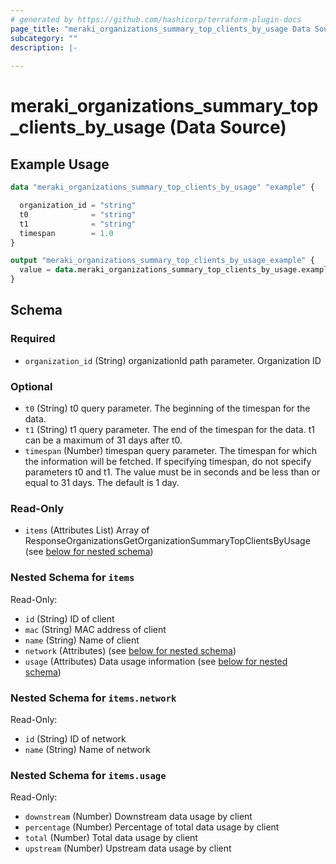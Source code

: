 ```yaml
---
# generated by https://github.com/hashicorp/terraform-plugin-docs
page_title: "meraki_organizations_summary_top_clients_by_usage Data Source - terraform-provider-meraki"
subcategory: ""
description: |-
  
---
```


# meraki_organizations_summary_top_clients_by_usage (Data Source)



## Example Usage

```terraform
data "meraki_organizations_summary_top_clients_by_usage" "example" {

  organization_id = "string"
  t0              = "string"
  t1              = "string"
  timespan        = 1.0
}

output "meraki_organizations_summary_top_clients_by_usage_example" {
  value = data.meraki_organizations_summary_top_clients_by_usage.example.items
}
```

<!-- schema generated by tfplugindocs -->
## Schema

### Required

- `organization_id` (String) organizationId path parameter. Organization ID

### Optional

- `t0` (String) t0 query parameter. The beginning of the timespan for the data.
- `t1` (String) t1 query parameter. The end of the timespan for the data. t1 can be a maximum of 31 days after t0.
- `timespan` (Number) timespan query parameter. The timespan for which the information will be fetched. If specifying timespan, do not specify parameters t0 and t1. The value must be in seconds and be less than or equal to 31 days. The default is 1 day.

### Read-Only

- `items` (Attributes List) Array of ResponseOrganizationsGetOrganizationSummaryTopClientsByUsage (see [below for nested schema](#nestedatt--items))

<a id="nestedatt--items"></a>
### Nested Schema for `items`

Read-Only:

- `id` (String) ID of client
- `mac` (String) MAC address of client
- `name` (String) Name of client
- `network` (Attributes) (see [below for nested schema](#nestedatt--items--network))
- `usage` (Attributes) Data usage information (see [below for nested schema](#nestedatt--items--usage))

<a id="nestedatt--items--network"></a>
### Nested Schema for `items.network`

Read-Only:

- `id` (String) ID of network
- `name` (String) Name of network


<a id="nestedatt--items--usage"></a>
### Nested Schema for `items.usage`

Read-Only:

- `downstream` (Number) Downstream data usage by client
- `percentage` (Number) Percentage of total data usage by client
- `total` (Number) Total data usage by client
- `upstream` (Number) Upstream data usage by client
